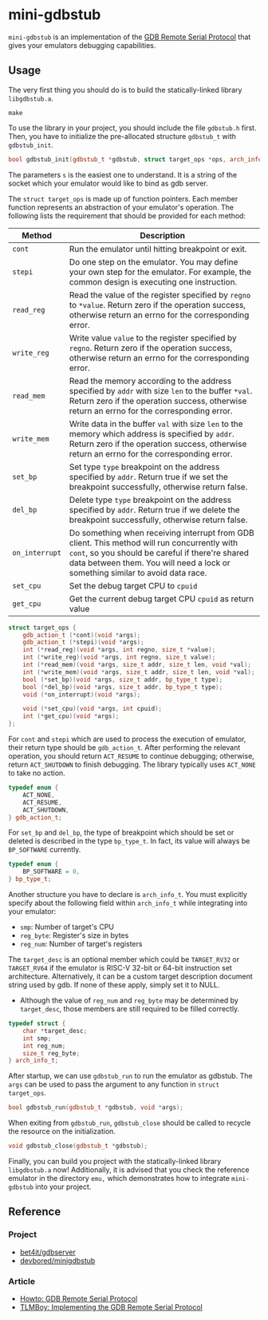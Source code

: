 # mini-gdbstub

`mini-gdbstub` is an implementation of the
[GDB Remote Serial Protocol](https://sourceware.org/gdb/onlinedocs/gdb/Remote-Protocol.html)
that gives your emulators debugging capabilities.

## Usage

The very first thing you should do is to build the statically-linked library `libgdbstub.a`.
```
make
```

To use the library in your project, you should include the file `gdbstub.h` first.
Then, you have to initialize the pre-allocated structure `gdbstub_t` with `gdbstub_init`.

```cpp
bool gdbstub_init(gdbstub_t *gdbstub, struct target_ops *ops, arch_info_t arch, char *s);
```

The parameters `s` is the easiest one to understand. It is a string of the socket
which your emulator would like to bind as gdb server.

The `struct target_ops` is made up of function pointers. Each member function represents an
abstraction of your emulator's operation. The following lists the requirement
that should be provided for each method:

Method         | Description
---------------|------------------
`cont`         | Run the emulator until hitting breakpoint or exit.
`stepi`        | Do one step on the emulator. You may define your own step for the emulator. For example, the common design is executing one instruction.
`read_reg`     | Read the value of the register specified by `regno` to `*value`. Return zero if the operation success, otherwise return an errno for the corresponding error.
`write_reg`    | Write value `value` to the register specified by `regno`. Return zero if the operation success, otherwise return an errno for the corresponding error.
`read_mem`     | Read the memory according to the address specified by `addr` with size `len` to the buffer `*val`. Return zero if the operation success, otherwise return an errno for the corresponding error.
`write_mem`    | Write data in the buffer `val` with size `len` to the memory which address is specified by `addr`. Return zero if the operation success, otherwise return an errno for the corresponding error.
`set_bp`       | Set type `type` breakpoint on the address specified by `addr`. Return true if we set the breakpoint successfully, otherwise return false.
`del_bp`       | Delete type `type` breakpoint on the address specified by `addr`. Return true if we delete the breakpoint successfully, otherwise return false.
`on_interrupt` | Do something when receiving interrupt from GDB client. This method will run concurrently with `cont`, so you should be careful if there're shared data between them. You will need a lock or something similar to avoid data race.
`set_cpu`      | Set the debug target CPU to `cpuid`
`get_cpu`      | Get the current debug target CPU `cpuid` as return value

```cpp
struct target_ops {
    gdb_action_t (*cont)(void *args);
    gdb_action_t (*stepi)(void *args);
    int (*read_reg)(void *args, int regno, size_t *value);
    int (*write_reg)(void *args, int regno, size_t value);
    int (*read_mem)(void *args, size_t addr, size_t len, void *val);
    int (*write_mem)(void *args, size_t addr, size_t len, void *val);
    bool (*set_bp)(void *args, size_t addr, bp_type_t type);
    bool (*del_bp)(void *args, size_t addr, bp_type_t type);
    void (*on_interrupt)(void *args);

    void (*set_cpu)(void *args, int cpuid);
    int (*get_cpu)(void *args);
};
```

For `cont` and `stepi` which are used to process the execution of emulator, their return type
should be `gdb_action_t`. After performing the relevant operation, you should return `ACT_RESUME`
to continue debugging; otherwise, return `ACT_SHUTDOWN` to finish debugging. The library
typically uses `ACT_NONE` to take no action.

```cpp
typedef enum {
    ACT_NONE,
    ACT_RESUME,
    ACT_SHUTDOWN,
} gdb_action_t;
```

For `set_bp` and `del_bp`, the type of breakpoint which should be set or deleted is described
in the type `bp_type_t`. In fact, its value will always be `BP_SOFTWARE` currently.

```cpp
typedef enum {
    BP_SOFTWARE = 0,
} bp_type_t;
```

Another structure you have to declare is `arch_info_t`. You must explicitly specify about the
following field within `arch_info_t` while integrating into your emulator:
* `smp`: Number of target's CPU
* `reg_byte`: Register's size in bytes
* `reg_num`: Number of target's registers

The `target_desc` is an optional member which could be
`TARGET_RV32` or `TARGET_RV64` if the emulator is RISC-V 32-bit or 64-bit instruction
set architecture. Alternatively, it can be a custom target description document
string used by gdb. If none of these apply, simply set it to NULL.

* Although the value of `reg_num` and `reg_byte` may be determined by `target_desc`, those
members are still required to be filled correctly.

```cpp
typedef struct {
    char *target_desc;
    int smp;
    int reg_num;
    size_t reg_byte;
} arch_info_t;
```

After startup, we can use `gdbstub_run` to run the emulator as gdbstub. The `args`
can be used to pass the argument to any function in `struct target_ops`.

```cpp
bool gdbstub_run(gdbstub_t *gdbstub, void *args);
```

When exiting from `gdbstub_run`, `gdbstub_close` should be called to recycle the resource on
the initialization.

```cpp
void gdbstub_close(gdbstub_t *gdbstub);
```

Finally, you can build you project with the statically-linked library `libgdbstub.a` now!
Additionally, it is advised that you check the reference emulator in the directory `emu,` which
demonstrates how to integrate `mini-gdbstub` into your project.

## Reference
### Project
* [bet4it/gdbserver](https://github.com/bet4it/gdbserver)
* [devbored/minigdbstub](https://github.com/devbored/minigdbstub)
### Article
* [Howto: GDB Remote Serial Protocol](https://www.embecosm.com/appnotes/ean4/embecosm-howto-rsp-server-ean4-issue-2.html)
* [TLMBoy: Implementing the GDB Remote Serial Protocol](https://www.chciken.com/tlmboy/2022/04/03/gdb-z80.html)

